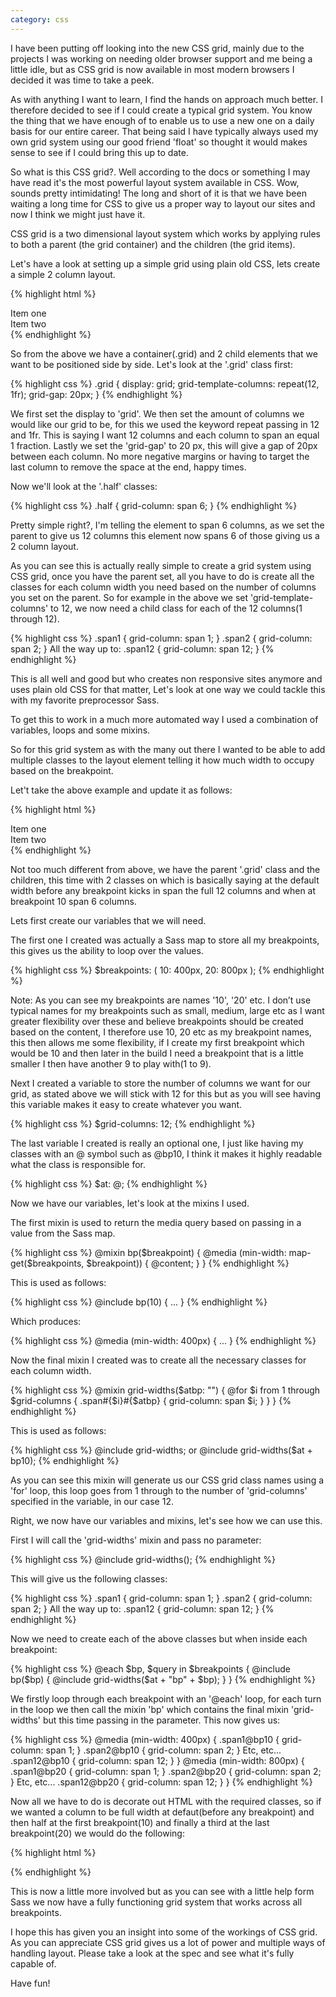 ```yaml
---
category: css
---
```


I have been putting off looking into the new CSS grid, mainly due to the projects I was working on needing older browser support and me being a little idle, but as CSS grid is now available in most modern browsers I decided it was time to take a peek.

As with anything I want to learn, I find the hands on approach much better. I therefore decided to see if I could create a typical grid system. You know the thing that we have enough of to enable us to use a new one on a daily basis for our entire career. That being said I have typically always used my own grid system using our good friend 'float' so thought it would makes sense to see if I could bring this up to date.

So what is this CSS grid?. Well according to the docs or something I may have read it's the most powerful layout system available in CSS. Wow, sounds pretty intimidating! The long and short of it is that we have been waiting a long time for CSS to give us a proper way to layout our sites and now I think we might just have it.  

CSS grid is a two dimensional layout system which works by applying rules to both a parent (the grid container) and the children (the grid items).  

Let's have a look at setting up a simple grid using plain old CSS, lets create a simple 2 column layout.


{% highlight html %}
<div class="grid">
  <div class="half">Item one</div>
  <div class="half">Item two</div>
</div>
{% endhighlight %}

So from the above we have a container(.grid) and 2 child elements that we want to be positioned side by side.
Let's look at the '.grid' class first:

{% highlight css %}
.grid {
  display: grid;
  grid-template-columns: repeat(12, 1fr);
  grid-gap: 20px;
}
{% endhighlight %}

We first set the display to 'grid'. We then set the amount of columns we would like our grid to be, for this we used the keyword repeat passing in 12 and 1fr. This is saying I want 12 columns and each column to span an equal 1 fraction. Lastly we set the 'grid-gap' to 20 px, this will give a gap of 20px between each column. No more negative margins or having to target the last column to remove the space at the end, happy times.

Now we'll look at the '.half' classes:

{% highlight css %}
.half {
  grid-column: span 6;
}
{% endhighlight %}

Pretty simple right?, I'm telling the element to span 6 columns, as we set the parent to give us 12 columns this element now spans 6 of those giving us a 2 column layout.

As you can see this is actually really simple to create a grid system using CSS grid, once you have the parent set, all you have to do is create all the classes for each column width you need based on the number of columns you set on the parent. So for example in the above we set 'grid-template-columns' to 12, we now need a child class for each of the 12 columns(1 through 12).

{% highlight css %}
.span1 {
  grid-column: span 1;
}
.span2 {
  grid-column: span 2;
}
All the way up to:
.span12 {
  grid-column: span 12;
}
{% endhighlight %}

This is all well and good but who creates non responsive sites anymore and uses plain old CSS for that matter, Let's look at one way we could tackle this with my favorite preprocessor Sass.

To get this to work in a much more automated way I used a combination of variables, loops and some mixins.

So for this grid system as with the many out there I wanted to be able to add multiple classes to the layout element telling it how much width to occupy based on the breakpoint.

Let't take the above example and update it as follows:

{% highlight html %}
<div class="grid">
  <div class="span12 span6@bp10">Item one</div>
  <div class="span12 span6@bp10">Item two</div>
</div>
{% endhighlight %}

Not too much different from above, we have the parent '.grid' class and the children, this time with 2 classes on which is basically saying at the default width before any breakpoint kicks in span the full 12 columns and when at breakpoint 10 span 6 columns.

Lets first create our variables that we will need.

The first one I created was actually a Sass map to store all my breakpoints, this gives us the ability to loop over the values.

{% highlight css %}
$breakpoints: (
  10: 400px,
  20: 800px
);
{% endhighlight %}

Note: As you can see my breakpoints are names '10', '20' etc. I don’t use typical names for my breakpoints such as small, medium, large etc as I want greater flexibility over these and believe breakpoints should be created based on the content, I therefore use 10, 20 etc as my breakpoint names, this then allows me some flexibility, if I create my first breakpoint which would be 10 and then later in the build I need a breakpoint that is a little smaller I then have another 9 to play with(1 to 9).

Next I created a variable to store the number of columns we want for our grid, as stated above we will stick with 12 for this but as you will see having this variable makes it easy to create whatever you want.

{% highlight css %}
$grid-columns: 12;
{% endhighlight %}

The last variable I created is really an optional one, I just like having my classes with an @ symbol such as @bp10, I think it makes it highly readable what the class is responsible for.

{% highlight css %}
$at: \@;
{% endhighlight %}

Now we have our variables, let's look at the mixins I used.

The first mixin is used to return the media query based on passing in a value from the Sass map.

{% highlight css %}
@mixin bp($breakpoint) {
  @media (min-width: map-get($breakpoints, $breakpoint)) {
    @content;
  }
}
{% endhighlight %}

This is used as follows:

{% highlight css %}
@include bp(10) {
...
}
{% endhighlight %}

Which produces:

{% highlight css %}
@media (min-width: 400px) {
...
}
{% endhighlight %}

Now the final mixin I created was to create all the necessary classes for each column width.

{% highlight css %}
@mixin grid-widths($atbp: "") {
  @for $i from 1 through $grid-columns {
    .span#{$i}#{$atbp} {
      grid-column: span $i;
    }
  }
}
{% endhighlight %}

This is used as follows:

{% highlight css %}
@include grid-widths; or
@include grid-widths($at + bp10);
{% endhighlight %}

As you can see this mixin will generate us our CSS grid class names using a 'for' loop, this loop goes from 1 through to the number of 'grid-columns' specified in the variable, in our case 12.  

Right, we now have our variables and mixins, let's see how we can use this.

First I will call the 'grid-widths' mixin and pass no parameter:

{% highlight css %}
@include grid-widths();
{% endhighlight %}

This will give us the following classes:

{% highlight css %}
.span1 {
  grid-column: span 1;
}
.span2 {
  grid-column: span 2;
}
All the way up to:
.span12 {
  grid-column: span 12;
}
{% endhighlight %}

Now we need to create each of the above classes but when inside each breakpoint:

{% highlight css %}
@each $bp, $query in $breakpoints {
  @include bp($bp) {
    @include grid-widths($at + "bp" + $bp);
  }
}
{% endhighlight %}

We firstly loop through each breakpoint with an '@each' loop, for each turn in the loop we then call the mixin 'bp' which contains the final mixin 'grid-widths' but this time passing in the parameter. This now gives us:

{% highlight css %}
@media (min-width: 400px) {
  .span1\@bp10 {
    grid-column: span 1;
  }
  .span2\@bp10 {
    grid-column: span 2;
 }
Etc, etc...
 .span12\@bp10 {
    grid-column: span 12;
 }
}
@media (min-width: 800px) {
  .span1\@bp20 {
    grid-column: span 1;
  }
  .span2\@bp20 {
    grid-column: span 2;
 }
Etc, etc...
 .span12\@bp20 {
    grid-column: span 12;
 }
}
{% endhighlight %}

Now all we have to do is decorate out HTML with the required classes, so if we wanted a column to be full width at defaut(before any breakpoint) and then half at the first breakpoint(10) and finally a third at the last breakpoint(20) we would do the following:

{% highlight html %}
<div class="span12 span6@bp10 span4@bp20"></div>
{% endhighlight %}

This is now a little more involved but as you can see with a little help form Sass we now have a fully functioning grid system that works across all breakpoints.

I hope this has given you an insight into some of the workings of CSS grid. As you can appreciate CSS grid gives us a lot of power and multiple ways of handling layout. Please take a look at the spec and see what it's fully capable of.

Have fun!

